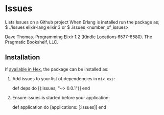 # Issues

Lists Issues on a Github project
When Erlang is installed run the package as;
   $ ​./issues elixir-lang elixir 3
   or
   $ .issues <account> <projectname> <number_of_issues>

Dave Thomas. Programming Elixir 1.2 (Kindle Locations 6577-6580). The Pragmatic Bookshelf, LLC. 

## Installation

If [available in Hex](https://hex.pm/docs/publish), the package can be installed as:

  1. Add issues to your list of dependencies in `mix.exs`:

        def deps do
          [{:issues, "~> 0.0.1"}]
        end

  2. Ensure issues is started before your application:

        def application do
          [applications: [:issues]]
        end

